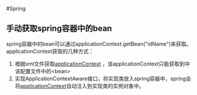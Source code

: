 #Spring
## 手动获取spring容器中的bean
spring容器中的bean可以通过applicationContext.getBean("idName")来获取。
applicationContext获取的几种方式：
1. 根据xml文件获取[applicationContext](spring-1/src/main/java/com/skyline/util/Test.java) ，该applicationContext只能获取到中该配置文件中的&lt;bean&gt;  
2. 实现ApplicationContextAware接口，将实现类放入spring容器中，spring会将[applicationContext](spring-6/src/main/java/com/skyline/spring/util/ApplicationContextUtil.java)自动注入到实现类的实例对象中。

